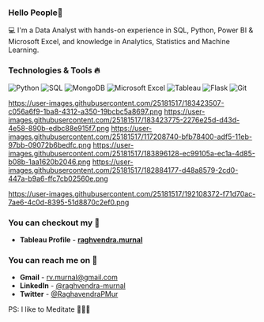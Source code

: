 ### Hello People👋

💻 I'm a Data Analyst with hands-on experience in SQL, Python, Power BI & Microsoft Excel, and knowledge in Analytics, Statistics and Machine Learning.

### Technologies & Tools 🔥
![Python](https://img.shields.io/badge/Python-3776AB?style=for-the-badge&logo=python&logoColor=white)
![SQL](https://img.shields.io/badge/SQL-217346?style=for-the-badge&logo=microsoft-sql&logoColor=white)
![MongoDB](https://img.shields.io/badge/MongoDB-4EA94B?style=for-the-badge&logo=mongodb&logoColor=white)
![Microsoft Excel](https://img.shields.io/badge/Microsoft_Excel-217346?style=for-the-badge&logo=microsoft-excel&logoColor=white) 
![Tableau](https://img.shields.io/badge/Tableau-E97627?style=for-the-badge&logo=Tableau&logoColor=white) 
![Flask](https://img.shields.io/badge/Flask-000000?style=for-the-badge&logo=flask&logoColor=white)
![Git](https://img.shields.io/badge/git-%23F05033.svg?style=for-the-badge&logo=git&logoColor=white)


https://user-images.githubusercontent.com/25181517/183423507-c056a6f9-1ba8-4312-a350-19bcbc5a8697.png
https://user-images.githubusercontent.com/25181517/183423775-2276e25d-d43d-4e58-890b-edbc88e915f7.png
https://user-images.githubusercontent.com/25181517/117208740-bfb78400-adf5-11eb-97bb-09072b6bedfc.png
https://user-images.githubusercontent.com/25181517/183896128-ec99105a-ec1a-4d85-b08b-1aa1620b2046.png
https://user-images.githubusercontent.com/25181517/182884177-d48a8579-2cd0-447a-b9a6-ffc7cb02560e.png

https://user-images.githubusercontent.com/25181517/192108372-f71d70ac-7ae6-4c0d-8395-51d8870c2ef0.png

### You can checkout my 📇

- **Tableau Profile** - **[raghvendra.murnal](https://public.tableau.com/profile/raghvendra.murnal#!/)**

### You can reach me on 📧 

- **Gmail** - rv.murnal@gmail.com 
- **LinkedIn** - <a href="https://www.linkedin.com/in/raghvendra-murnal/"> @raghvendra-murnal</a>
- **Twitter** - <a href="https://twitter.com/RaghavendraPMur/"> @RaghavendraPMur</a>

PS: I like to Meditate 🧘🏽‍♂️
